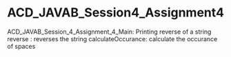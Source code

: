 # ACD_JAVAB_Session4_Assignment4
ACD_JAVAB_Session_4_Assignment_4_Main: Printing reverse of a string
reverse : reverses the string
calculateOccurance: calculate the occurance of spaces
